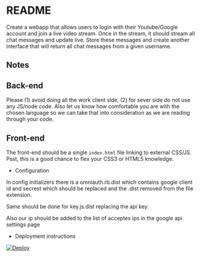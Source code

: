 # README

Create a webapp that allows users to login with their Youtube/Google account and
join a live video stream. Once in the stream, it should stream all chat messages
and update live. Store these messages and create another interface that will
return all chat messages from a given username.

## Notes

## Back-end

Please  (1) avoid doing all the work client side, (2) for sever side do not use any JS/node code.
Also let us know how comfortable you are with the chosen language so
we can take that into consideration as we are reading through your code.

## Front-end

The front-end should be a single `index.html` file linking to external CSS/JS.
Psst, this is a good chance to flex your CSS3 or HTML5 knowledge.


* Configuration

In config initializers there is a omniauth.rb.dist which contains google client id and secrest which should be replaced and the .dist removed from the file extension.

Same should be done for key.js.dist replacing the api key.

Also our ip should be added to the list of acceptes ips in the google api settings page

* Deployment instructions

[![Deploy](https://www.herokucdn.com/deploy/button.svg)](https://heroku.com/deploy)
